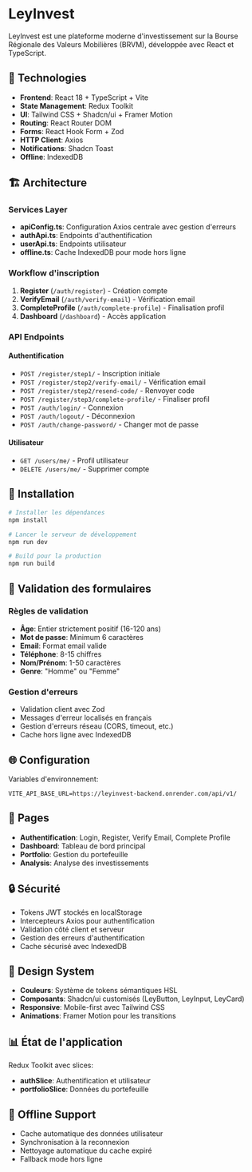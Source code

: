 # LeyInvest

LeyInvest est une plateforme moderne d'investissement sur la Bourse Régionale des Valeurs Mobilières (BRVM), développée avec React et TypeScript.

## 🚀 Technologies

- **Frontend**: React 18 + TypeScript + Vite
- **State Management**: Redux Toolkit
- **UI**: Tailwind CSS + Shadcn/ui + Framer Motion
- **Routing**: React Router DOM
- **Forms**: React Hook Form + Zod
- **HTTP Client**: Axios
- **Notifications**: Shadcn Toast
- **Offline**: IndexedDB

## 🏗️ Architecture

### Services Layer
- **apiConfig.ts**: Configuration Axios centrale avec gestion d'erreurs
- **authApi.ts**: Endpoints d'authentification
- **userApi.ts**: Endpoints utilisateur  
- **offline.ts**: Cache IndexedDB pour mode hors ligne

### Workflow d'inscription
1. **Register** (`/auth/register`) - Création compte
2. **VerifyEmail** (`/auth/verify-email`) - Vérification email
3. **CompleteProfile** (`/auth/complete-profile`) - Finalisation profil
4. **Dashboard** (`/dashboard`) - Accès application

### API Endpoints

#### Authentification
- `POST /register/step1/` - Inscription initiale
- `POST /register/step2/verify-email/` - Vérification email
- `POST /register/step2/resend-code/` - Renvoyer code
- `POST /register/step3/complete-profile/` - Finaliser profil
- `POST /auth/login/` - Connexion
- `POST /auth/logout/` - Déconnexion
- `POST /auth/change-password/` - Changer mot de passe

#### Utilisateur
- `GET /users/me/` - Profil utilisateur
- `DELETE /users/me/` - Supprimer compte

## 🔧 Installation

```bash
# Installer les dépendances
npm install

# Lancer le serveur de développement
npm run dev

# Build pour la production
npm run build
```

## 📝 Validation des formulaires

### Règles de validation
- **Âge**: Entier strictement positif (16-120 ans)
- **Mot de passe**: Minimum 6 caractères
- **Email**: Format email valide
- **Téléphone**: 8-15 chiffres
- **Nom/Prénom**: 1-50 caractères
- **Genre**: "Homme" ou "Femme"

### Gestion d'erreurs
- Validation client avec Zod
- Messages d'erreur localisés en français
- Gestion d'erreurs réseau (CORS, timeout, etc.)
- Cache hors ligne avec IndexedDB

## 🌐 Configuration

Variables d'environnement:
```env
VITE_API_BASE_URL=https://leyinvest-backend.onrender.com/api/v1/
```

## 📱 Pages

- **Authentification**: Login, Register, Verify Email, Complete Profile
- **Dashboard**: Tableau de bord principal
- **Portfolio**: Gestion du portefeuille
- **Analysis**: Analyse des investissements

## 🔒 Sécurité

- Tokens JWT stockés en localStorage
- Intercepteurs Axios pour authentification
- Validation côté client et serveur
- Gestion des erreurs d'authentification
- Cache sécurisé avec IndexedDB

## 🎨 Design System

- **Couleurs**: Système de tokens sémantiques HSL
- **Composants**: Shadcn/ui customisés (LeyButton, LeyInput, LeyCard)
- **Responsive**: Mobile-first avec Tailwind CSS
- **Animations**: Framer Motion pour les transitions

## 📊 État de l'application

Redux Toolkit avec slices:
- **authSlice**: Authentification et utilisateur
- **portfolioSlice**: Données du portefeuille

## 🔄 Offline Support

- Cache automatique des données utilisateur
- Synchronisation à la reconnexion
- Nettoyage automatique du cache expiré
- Fallback mode hors ligne